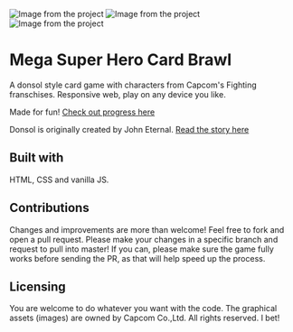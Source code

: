 ![Image from the project](./images/tile-j.jpg) ![Image from the project](./images/spade-a.jpg) ![Image from the project](./images/heart-k.jpg) 

# Mega Super Hero Card Brawl

A donsol style card game with characters from Capcom's Fighting franschises. Responsive web, play on any device you like.

Made for fun! [Check out progress here](https://evilpaper.com/superherocardbrawl/)

Donsol is originally created by John Eternal. [Read the story here](https://boingboing.net/2015/04/16/the-clone-that-wasnt.html)

## Built with
HTML, CSS and vanilla JS.

## Contributions
Changes and improvements are more than welcome! Feel free to fork and open a pull request. Please make your changes in a specific branch and request to pull into master! If you can, please make sure the game fully works before sending the PR, as that will help speed up the process.

## Licensing
You are welcome to do whatever you want with the code. 
The graphical assets (images) are owned by Capcom Co.,Ltd. All rights reserved. I bet!


